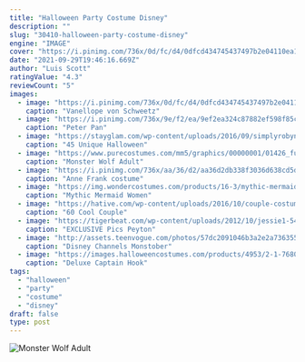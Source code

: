 ```yaml
---
title: "Halloween Party Costume Disney"
description: ""
slug: "30410-halloween-party-costume-disney"
engine: "IMAGE"
cover: "https://i.pinimg.com/736x/0d/fc/d4/0dfcd434745437497b2e04110ea19a20--wreck-it-ralph-costume-diy-disney-costumes.jpg"
date: "2021-09-29T19:46:16.669Z"
author: "Luis Scott"
ratingValue: "4.3"
reviewCount: "5"
images:
  - image: "https://i.pinimg.com/736x/0d/fc/d4/0dfcd434745437497b2e04110ea19a20--wreck-it-ralph-costume-diy-disney-costumes.jpg"
    caption: "Vanellope von Schweetz"
  - image: "https://i.pinimg.com/736x/9e/f2/ea/9ef2ea324c87882ef598f85c9394ede0--disney-cosplay-disney-costumes.jpg"
    caption: "Peter Pan"
  - image: "https://stayglam.com/wp-content/uploads/2016/09/simplyrobyn_Egyptian-Royalty.jpg"
    caption: "45 Unique Halloween"
  - image: "https://www.purecostumes.com/mm5/graphics/00000001/01426_full_1.jpg"
    caption: "Monster Wolf Adult"
  - image: "https://i.pinimg.com/736x/aa/36/d2/aa36d2db338f3036d638cd5da156885a.jpg"
    caption: "Anne Frank costume"
  - image: "https://img.wondercostumes.com/products/16-3/mythic-mermaid-women-costume-1252.jpg"
    caption: "Mythic Mermaid Women"
  - image: "https://hative.com/wp-content/uploads/2016/10/couple-costumes/9-couple-costume-ideas-1.jpg"
    caption: "60 Cool Couple"
  - image: "https://tigerbeat.com/wp-content/uploads/2012/10/jessie1-545x363.jpg"
    caption: "EXCLUSIVE Pics Peyton"
  - image: "http://assets.teenvogue.com/photos/57dc2091046b3a2e2a736355/3:2/w_1200,h_630,c_limit/FACEBOOK.jpg"
    caption: "Disney Channels Monstober"
  - image: "https://images.halloweencostumes.com/products/4953/2-1-76802/deluxe-captain-hook-costume.jpg"
    caption: "Deluxe Captain Hook"
tags:
  - "halloween"
  - "party"
  - "costume"
  - "disney"
draft: false
type: post
---
```



![Monster Wolf Adult](https://www.purecostumes.com/mm5/graphics/00000001/01426_full_1.jpg "Monster Wolf Adult")


<!--inArticleAds-->

<!--galleryOne-->


<!--inArticleAds-->

<!--galleryTwo-->


<!--galleryThree-->

